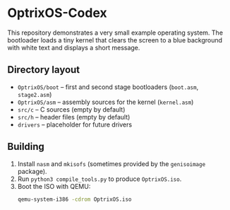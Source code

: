 # OptrixOS-Codex

This repository demonstrates a very small example operating system.  The bootloader loads a tiny kernel that clears the screen to a blue background with white text and displays a short message.

## Directory layout

- `OptrixOS/boot` – first and second stage bootloaders (`boot.asm`, `stage2.asm`)
- `OptrixOS/asm` – assembly sources for the kernel (`kernel.asm`)
- `src/c` – C sources (empty by default)
- `src/h` – header files (empty by default)
- `drivers` – placeholder for future drivers

## Building

1. Install `nasm` and `mkisofs` (sometimes provided by the `genisoimage` package).
2. Run `python3 compile_tools.py` to produce `OptrixOS.iso`.
3. Boot the ISO with QEMU:
   ```bash
   qemu-system-i386 -cdrom OptrixOS.iso
   ```
